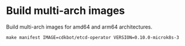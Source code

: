# Build multi-arch images

Build multi-arch images for amd64 and arm64 architectures.

```
make manifest IMAGE=cdkbot/etcd-operator VERSION=0.10.0-microk8s-3
```
